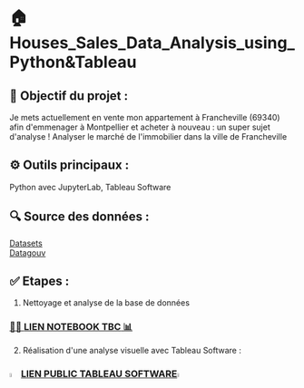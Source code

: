 # 🏠 Houses_Sales_Data_Analysis_using_Python&Tableau

## 🎯 Objectif du projet :

Je mets actuellement en vente mon appartement à Francheville (69340) afin d'emmenager à Montpellier et acheter à nouveau : un super sujet d'analyse ! 
Analyser le marché de l'immobilier dans la ville de Francheville

## ⚙️ Outils principaux : 
Python avec JupyterLab, Tableau Software 

## 🔍 Source des données :  
[Datasets](https://files.data.gouv.fr/)  
[Datagouv](https://www.data.gouv.fr/fr/datasets/demandes-de-valeurs-foncieres-geolocalisees/?reuses_page=6#/community-reuses)

## ✅ Etapes :

1) Nettoyage et analyse de la base de données

### [👨‍💻 **LIEN NOTEBOOK TBC** 📊]()

2) Réalisation d'une analyse visuelle avec Tableau Software :

### [<img src="https://logowik.com/content/uploads/images/tableau-software.jpg" width=4% height=4%>**LIEN PUBLIC TABLEAU SOFTWARE**<img src="https://logowik.com/content/uploads/images/tableau-software.jpg" width=4% height=4%>](https://public.tableau.com/app/profile/camille.magnette/viz/MarchedelimmobilierFrancheville/Histoire1)

